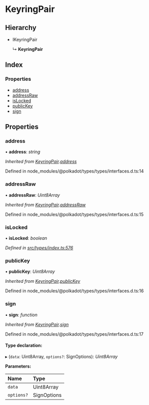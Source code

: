 # KeyringPair

## Hierarchy

* IKeyringPair

  ↳ **KeyringPair**

## Index

### Properties

* [address](keyringpair.md#address)
* [addressRaw](keyringpair.md#addressraw)
* [isLocked](keyringpair.md#islocked)
* [publicKey](keyringpair.md#publickey)
* [sign](keyringpair.md#sign)

## Properties

### address

• **address**: _string_

_Inherited from_ [_KeyringPair_](keyringpair.md)_._[_address_](keyringpair.md#address)

Defined in node\_modules/@polkadot/types/types/interfaces.d.ts:14

### addressRaw

• **addressRaw**: _Uint8Array_

_Inherited from_ [_KeyringPair_](keyringpair.md)_._[_addressRaw_](keyringpair.md#addressraw)

Defined in node\_modules/@polkadot/types/types/interfaces.d.ts:15

### isLocked

• **isLocked**: _boolean_

_Defined in_ [_src/types/index.ts:576_](https://github.com/PolymathNetwork/polymesh-sdk/blob/56921667/src/types/index.ts#L576)

### publicKey

• **publicKey**: _Uint8Array_

_Inherited from_ [_KeyringPair_](keyringpair.md)_._[_publicKey_](keyringpair.md#publickey)

Defined in node\_modules/@polkadot/types/types/interfaces.d.ts:16

### sign

• **sign**: _function_

_Inherited from_ [_KeyringPair_](keyringpair.md)_._[_sign_](keyringpair.md#sign)

Defined in node\_modules/@polkadot/types/types/interfaces.d.ts:17

#### Type declaration:

▸ \(`data`: Uint8Array, `options?`: SignOptions\): _Uint8Array_

**Parameters:**

| Name | Type |
| :--- | :--- |
| `data` | Uint8Array |
| `options?` | SignOptions |

